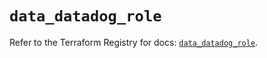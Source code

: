 # `data_datadog_role`

Refer to the Terraform Registry for docs: [`data_datadog_role`](https://registry.terraform.io/providers/datadog/datadog/3.35.0/docs/data-sources/role).
